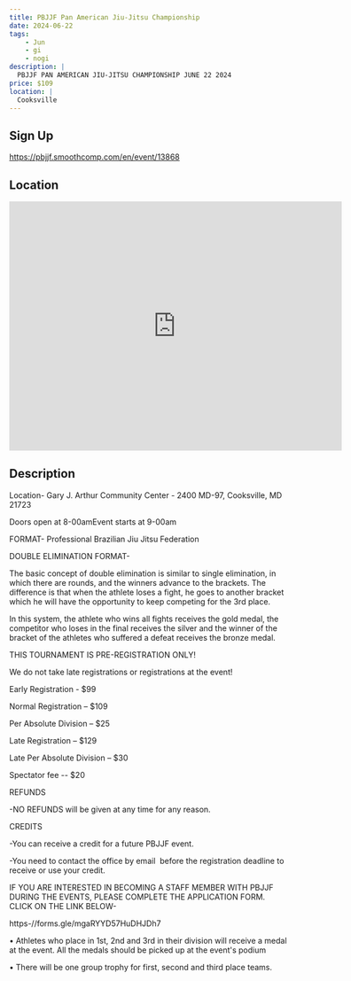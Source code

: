```yaml
---
title: PBJJF Pan American Jiu-Jitsu Championship
date: 2024-06-22
tags:
    - Jun
    - gi 
    - nogi 
description: |
  PBJJF PAN AMERICAN JIU-JITSU CHAMPIONSHIP JUNE 22 2024
price: $109
location: |
  Cooksville
---
```

## Sign Up
https://pbjjf.smoothcomp.com/en/event/13868

## Location
<iframe src="https://www.google.com/maps/embed?pb=!1m18!1m12!1m3!1d12345.6789!2d-77.0498992!3d39.0587528!2m3!1f0!2f0!3f0!3m2!1i1024!2i768!4f13.1!3m3!1m2!1s0x0%3A0x0!2z39.0587528!5e0!3m2!1sen!2sus!4v1234567890" width="600" height="450" style="border:0;" allowfullscreen="" loading="lazy"></iframe>

## Description
Location- Gary J. Arthur Community Center - 2400 MD-97, Cooksville, MD 21723


Doors open at 8-00amEvent starts at 9-00am


FORMAT- Professional Brazilian Jiu Jitsu Federation 


DOUBLE ELIMINATION FORMAT-


The basic concept of double elimination is similar to single elimination, in which there are rounds, and the winners advance to the brackets. The difference is that when the athlete loses a fight, he goes to another bracket which he will have the opportunity to keep competing for the 3rd place.


In this system, the athlete who wins all fights receives the gold medal, the competitor who loses in the final receives the silver and the winner of the bracket of the athletes who suffered a defeat receives the bronze medal.


THIS TOURNAMENT IS PRE-REGISTRATION ONLY!


We do not take late registrations or registrations at the event!


Early Registration - $99


Normal Registration – $109


Per Absolute Division – $25


Late Registration – $129


Late Per Absolute Division – $30


Spectator fee -- $20


REFUNDS


-NO REFUNDS will be given at any time for any reason.


CREDITS


-You can receive a credit for a future PBJJF event.


-You need to contact the office by email  before the registration deadline to receive or use your credit.


IF YOU ARE INTERESTED IN BECOMING A STAFF MEMBER WITH PBJJF DURING THE EVENTS, PLEASE COMPLETE THE APPLICATION FORM. CLICK ON THE LINK BELOW-


https-//forms.gle/mgaRYYD57HuDHJDh7


• Athletes who place in 1st, 2nd and 3rd in their division will receive a medal at the event. All the medals should be picked up at the event's podium


• There will be one group trophy for first, second and third place teams.